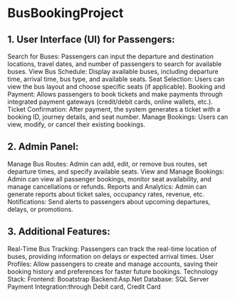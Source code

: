 # BusBookingProject

## 1. User Interface (UI) for Passengers:
Search for Buses: Passengers can input the departure and destination locations, travel dates, and number of passengers to search for available buses.
View Bus Schedule: Display available buses, including departure time, arrival time, bus type, and available seats.
Seat Selection: Users can view the bus layout and choose specific seats (if applicable).
Booking and Payment: Allows passengers to book tickets and make payments through integrated payment gateways (credit/debit cards, online wallets, etc.).
Ticket Confirmation: After payment, the system generates a ticket with a booking ID, journey details, and seat number.
Manage Bookings: Users can view, modify, or cancel their existing bookings.
## 2. Admin Panel:
Manage Bus Routes: Admin can add, edit, or remove bus routes, set departure times, and specify available seats.
View and Manage Bookings: Admin can view all passenger bookings, monitor seat availability, and manage cancellations or refunds.
Reports and Analytics: Admin can generate reports about ticket sales, occupancy rates, revenue, etc.
Notifications: Send alerts to passengers about upcoming departures, delays, or promotions.
## 3. Additional Features:
Real-Time Bus Tracking: Passengers can track the real-time location of buses, providing information on delays or expected arrival times.
User Profiles: Allow passengers to create and manage accounts, saving their booking history and preferences for faster future bookings.
Technology Stack:
Frontend: Booatstrap
Backend:Asp.Net
Database: SQL Server
Payment Integration:through Debit card, Credit Card 
